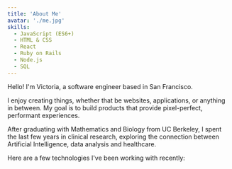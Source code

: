 ```yaml
---
title: 'About Me'
avatar: './me.jpg'
skills:
  - JavaScript (ES6+)
  - HTML & CSS
  - React
  - Ruby on Rails
  - Node.js
  - SQL
---
```


Hello! I'm Victoria, a software engineer based in San Francisco.

I enjoy creating things, whether that be websites, applications, or anything in between. My goal is to build products that provide pixel-perfect, performant experiences.

After graduating with Mathematics and Biology from UC Berkeley, I spent the last few years in clinical research, exploring the connection between Artificial Intelligence, data analysis and healthcare.

Here are a few technologies I've been working with recently:

